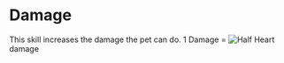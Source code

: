 # Damage

This skill increases the damage the pet can do.
1 Damage = ![Half Heart](/wiki/images/half_heart.png) damage
